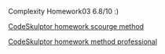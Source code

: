 Сomplexity Homework03 6.8/10 :)

<a href="http://www.codeskulptor.org/#user45_nRgRuJYzT5_7.py">CodeSkulptor homework scourge method</a>


<a href="http://www.codeskulptor.org/#user45_PMMQEKoTkO_3.py">CodeSkulptor homework method professional</a>
